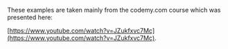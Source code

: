 These examples are taken mainly from the codemy.com  course which was presented
here:

[https://www.youtube.com/watch?v=JZukfxvc7Mc](https://www.youtube.com/watch?v=JZukfxvc7Mc).




